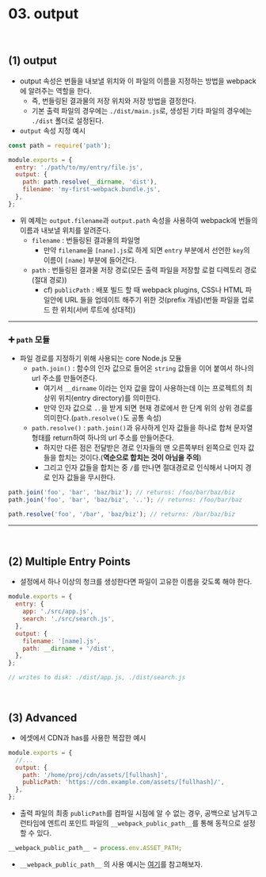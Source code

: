 # 03. output

<br>

## (1) output

- output 속성은 번들을 내보낼 위치와 이 파일의 이름을 지정하는 방법을 webpack에 알려주는 역할을 한다.
  - 즉, 번들링된 결과물의 저장 위치와 저장 방법을 결정한다.
  - 기본 출력 파일의 경우에는 `./dist/main.js`로, 생성된 기타 파일의 경우에는 `./dist` 폴더로 설정된다.
- `output` 속성 지정 예시

```javascript
const path = require('path');

module.exports = {
  entry: './path/to/my/entry/file.js',
  output: {
    path: path.resolve(__dirname, 'dist'),
    filename: 'my-first-webpack.bundle.js',
  },
};
```

- 위 예제는 `output.filename`과 `output.path` 속성을 사용하여 webpack에 번들의 이름과 내보낼 위치를 알려준다.
  - `filename` : 번들링된 결과물의 파일명
    - 만약 `filename`을 `[nane].js`로 하게 되면 `entry` 부분에서 선언한 `key`의 이름이 `[name]` 부분에 들어간다.
  - `path` : 번들링된 결과물 저장 경로(모든 출력 파일을 저장할 로컬 디렉토리 경로(절대 경로))
    - cf) `publicPath` : 배포 빌드 할 때 webpack plugins, CSS나 HTML 파일안에 URL 들을 업데이트 해주기 위한 것(prefix 개념)(번들 파일을 업로드 한 위치(서버 루트에 상대적))

---

### :heavy_plus_sign: `path` 모듈

- 파일 경로를 지정하기 위해 사용되는 core Node.js 모듈
  - `path.join()` : 함수의 인자 값으로 들어온 `string` 값들을 이어 붙여서 하나의 url 주소를 만들어준다.
    - 여기서 `__dirname` 이라는 인자 값을 많이 사용하는데 이는 프로젝트의 최상위 위치(entry directory)를 의미한다.
    - 만약 인자 값으로 `..`을 받게 되면 현재 경로에서 한 단계 위의 상위 경로를 의미한다.(`path.resolve()`도 공통 속성)
  - `path.resolve()` : `path.join()`과 유사하게 인자 값들을 하나로 합쳐 문자열 형태를 return하여 하나의 url 주소를 만들어준다.
    - 하지만 다른 점은 전달받은 경로 인자들의 맨 오른쪽부터 왼쪽으로 인자 값들을 합치는 것이다.(<b>역순으로 합치는 것이 아님을 주의</b>)
    - 그리고 인자 값들을 합치는 중 `/`를 만나면 절대경로로 인식해서 나머지 경로 인자 값들을 무시한다.

```javascript
path.join('foo', 'bar', 'baz/biz'); // returns: /foo/bar/baz/biz
path.join('foo', 'bar', 'baz/biz', '..'); // returns: /foo/bar/baz

path.resolve('foo', '/bar', 'baz/biz'); // returns: /bar/baz/biz
```

---

<br>

## (2) Multiple Entry Points

- 설정에서 하나 이상의 청크를 생성한다면 파일이 고유한 이름을 갖도록 해야 한다.

```javascript
module.exports = {
  entry: {
    app: './src/app.js',
    search: './src/search.js',
  },
  output: {
    filename: '[name].js',
    path: __dirname + '/dist',
  },
};

// writes to disk: ./dist/app.js, ./dist/search.js
```

<br>

## (3) Advanced

- 에셋에서 CDN과 has를 사용한 복잡한 예시

```javascript
module.exports = {
  //...
  output: {
    path: '/home/proj/cdn/assets/[fullhash]',
    publicPath: 'https://cdn.example.com/assets/[fullhash]/',
  },
};
```

- 출력 파일의 최종 `publicPath`를 컴파일 시점에 알 수 없는 경우, 공백으로 남겨두고 런타임에 엔트리 포인트 파일의 `__webpack_public_path__`를 통해 동적으로 설정할 수 있다.

```javascript
__webpack_public_path__ = process.env.ASSET_PATH;
```

- `__webpack_public_path__` 의 사용 예시는 [여기](https://webpack.kr/guides/public-path/)를 참고해보자.
